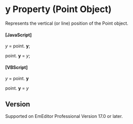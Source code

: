 # y Property (Point Object)

Represents the vertical (or line) position of the Point object.

#### \[JavaScript\]

_y_ = point. **y**;

point. **y** = _y_;

#### \[VBScript\]

_y_ = point. **y**

point. **y** = _y_

## Version

Supported on EmEditor Professional Version 17.0 or later.
